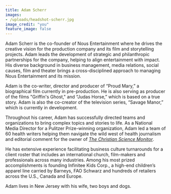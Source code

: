 ```yaml
---
title: Adam Scherr
images:
- /uploads/headshot-scherr.jpg
image_credit: "you"
feature_image: false
---
```


Adam Scherr is the co-founder of Nous Entertainment where he drives the creative vision for the production company and its film and storytelling projects. Adam leads the development of strategic and philanthropic partnerships for the company, helping to align entertainment with impact. His diverse background in business management, media relations, social causes, film and theater brings a cross-disciplined approach to managing Nous Entertainment and its mission.

 Adam is the co-writer, director and producer of “Proud Mary,” a biographical film currently in pre-production. He is also serving as producer of the films "Griffin's Ghost," and “Judas Horse,” which is based on a true story. Adam is also the co-creator of the television series, “Savage Manor,” which is currently in development.

 Throughout his career, Adam has successfully directed teams and organizations to bring complex topics and stories to life. As a National Media Director for a Pulitzer Prize-winning organization, Adam led a team of 60 health writers helping them navigate the wild west of health journalism and editorial comment for the owner of [_The Christian Science Monitor_](http://www.csmonitor.com).

 He has extensive experience facilitating business culture turnarounds for a client roster that includes an international church, film-makers and professionals across many industries. Among his most prized accomplishments is founding Infinitee Kids Corp., a high-end children’s apparel line carried by Barneys, FAO Schwarz and hundreds of retailers across the U.S., Canada and Europe.

 Adam lives in New Jersey with his wife, two boys and dogs.
